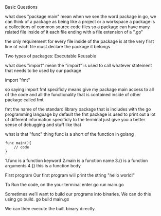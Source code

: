 Basic Questions

what does "package main" mean
when we see the word package in go, we can think of a package as being like a project or a workspace a package is a collections of common source code files so a package can have many related file inside of it each file ending with a file extension of a ".go"

the only requirement for every file inside of the package is at the very first line of each file must declare the package it belongs

Two types of packages:
    Executable
    Reusable

what does "import" mean
the "import" is used to call whatever statement that needs to be used by our package

import "fmt"

so saying import fmt specificly means give my package main access to all of the code and all the functionality that is contained inside of other package called fmt

fmt the name of the standard library package that is includes with the go programming language by default the fmt package is used to print out a lot of different information specificly to the terminal just give you a better sense of debugging and stuff like that


what is that "func" thing
func is a short of the function in golang

    func main(){
        // code
    }

1.func is a function keyword
2.main is a function name
3.() is a function arguments
4.{} this is a function body


First program
Our first program will print the string "hello world!"

To Run the code, on the your terminal enter
    go run main.go 

Sometimes we’ll want to build our programs into binaries. We can do this using go build.
    go build main.go

We can then execute the built binary directly.

